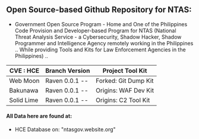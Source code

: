 ## Open Source-based Github Repository for NTAS:

* Government Open Source Program - Home and One of the Philippines Code Provision and Developer-based Program for NTAS (National Threat Analysis Service - a Cybersecurity, Shadow Hacker, Shadow Programmer and Intelligence Agency remotely working in the Philippines .. While providing Tools and Kits for Law Enforcement Agencies in the Philippines) ..

| CVE : HCE | Branch Version | Project Tool Kit |
| ---------- | -------------- | ----------------- |
|  Web Moon  | Raven 0.0.1 -- | Forked: Git Dump Kit |
|  Bakunawa  | Raven 0.0.1 -- |  Origins: WAF Dev Kit  |
| Solid Lime | Raven 0.0.1 -- |  Origins: C2 Tool Kit  |

#### All Data here are found at:

* HCE Database on: "ntasgov.website.org"

